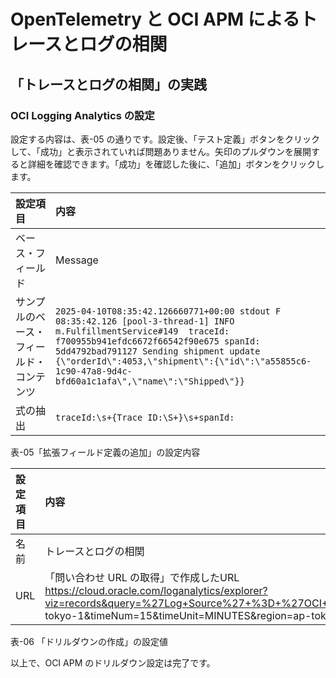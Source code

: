 # OpenTelemetry と OCI APM によるトレースとログの相関

## 「トレースとログの相関」の実践

### OCI Logging Analytics の設定

設定する内容は、表-05 の通りです。設定後、「テスト定義」ボタンをクリックして、「成功」と表示されていれば問題ありません。矢印のプルダウンを展開すると詳細を確認できます。「成功」を確認した後に、「追加」ボタンをクリックします。

| 設定項目 | 内容 |
| :--- | :--- |
| ベース・フィールド | Message |
| サンプルのベース・フィールド・コンテンツ |`2025-04-10T08:35:42.126660771+00:00 stdout F 08:35:42.126 [pool-3-thread-1] INFO  m.FulfillmentService#149  traceId: f700955b941efdc6672f66542f90e675 spanId: 5dd4792bad791127 Sending shipment update {\"orderId\":4053,\"shipment\":{\"id\":\"a55855c6-1c90-47a8-9d4c-bfd60a1c1afa\",\"name\":\"Shipped\"}}` |
| 式の抽出 | `traceId:\s+{Trace ID:\S+}\s+spanId:` |

表-05「拡張フィールド定義の追加」の設定内容

| 設定項目 | 内容 | 
| :--- | :--- | 
|名前 | トレースとログの相関 |
|URL | 「問い合わせ URL の取得」で作成したURL <br> https://cloud.oracle.com/loganalytics/explorer?viz=records&query=%27Log+Source%27+%3D+%27OCI+Unified+Schema+Logs%27+and+%27Trace+ID%27+%3D+<TraceId>&vizOptions=%7B%22customVizOpt%22%3A%7B%22primaryFieldIname%22%3A%22mbody%22%2C%22primaryFieldDname%22%3A%22Original%20Log%20Content%22%7D%7D&scopeFilters=lg%3Aroot%2Ctrue%3Brs%3Aroot%2Ctrue%3Brg%3Aap-tokyo-1&timeNum=15&timeUnit=MINUTES&region=ap-tokyo-1&tenant=xxxxxxxxxxxx |

表-06 「ドリルダウンの作成」の設定値

以上で、OCI APM のドリルダウン設定は完了です。
